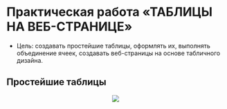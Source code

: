 # Практическая работа  «ТАБЛИЦЫ НА ВЕБ-СТРАНИЦЕ»
* Цель:  создавать простейшие таблицы, оформлять их, выполнять объединение ячеек, создавать веб-страницы на основе табличного дизайна.

## Простейшие таблицы 
<p align="center">
<img src="https://github.com/valeria-egorchenko/HTML_lesson04/blob/main/images/Tablica1.jpg width="100%"></p>


